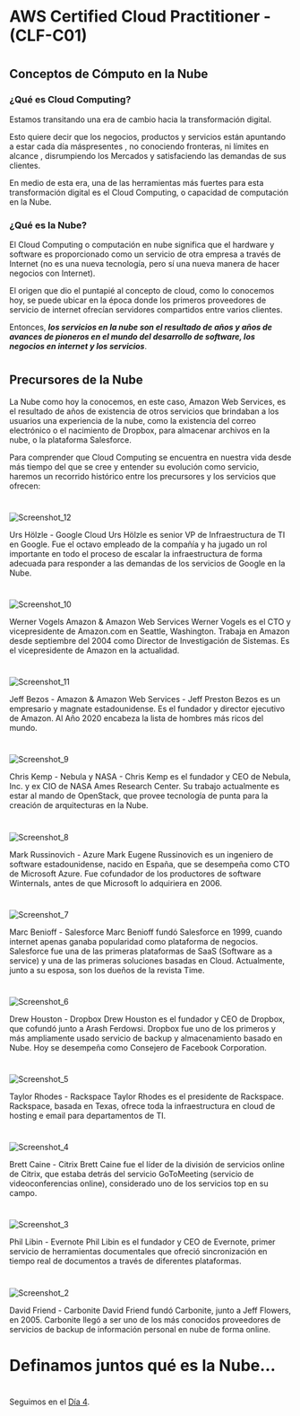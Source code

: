 
# AWS Certified Cloud Practitioner  -  (CLF-C01) 

#
## Conceptos de Cómputo en la Nube

### ¿Qué es Cloud Computing?

Estamos transitando una era de cambio hacia la transformación digital. 

Esto quiere decir que los negocios, productos y servicios están apuntando a estar cada día máspresentes , no conociendo fronteras, ni límites en alcance , disrumpiendo los Mercados y satisfaciendo las demandas de sus clientes.

En medio de esta era, una de las herramientas más fuertes para esta transformación digital es el Cloud Computing, o capacidad de computación en la Nube. 

### ¿Qué es la Nube?

El Cloud Computing o computación en nube significa que el hardware y software es proporcionado como un servicio de otra empresa a través de Internet (no es una nueva tecnología, pero sí una nueva manera de hacer negocios con Internet). 

El origen que dio el puntapié al concepto de cloud, como lo conocemos hoy, se puede ubicar en la época donde los primeros proveedores de servicio de internet ofrecían servidores compartidos entre varios clientes. 

Entonces, ***los servicios en la nube son el resultado de años y años de avances de pioneros en el mundo del desarrollo de software, los negocios en internet y los servicios***.


#
## Precursores de la Nube

La Nube como hoy la conocemos, en este caso, Amazon Web Services, es el resultado de años de existencia de otros servicios que brindaban a los usuarios una experiencia de la nube, como la existencia del correo electrónico o el nacimiento de Dropbox, para almacenar archivos en la nube, o la plataforma Salesforce.

Para comprender que Cloud Computing se encuentra en nuestra vida desde más tiempo del que se cree y entender su evolución como servicio, haremos un recorrido histórico entre los precursores y los servicios que ofrecen:


#

![Screenshot_12](https://user-images.githubusercontent.com/96561825/173478862-2da8f5fb-0d8e-4e4a-a12e-9074a43aefe5.png)

Urs Hölzle - Google Cloud
Urs Hölzle es senior VP de Infraestructura de TI en Google. Fue el octavo empleado de la compañía y ha jugado un rol importante en todo el proceso de escalar la
infraestructura de forma adecuada para responder a las demandas de los servicios de Google en la Nube.

#

![Screenshot_10](https://user-images.githubusercontent.com/96561825/173478886-05f87adb-bdff-48df-942c-0412b2e6f35b.png)

Werner Vogels
Amazon & Amazon Web Services
Werner Vogels es el CTO y vicepresidente  de Amazon.com en Seattle, Washington. Trabaja en Amazon desde septiembre del 2004 como Director de Investigación de
Sistemas. Es el vicepresidente de Amazon en la actualidad.

#

![Screenshot_11](https://user-images.githubusercontent.com/96561825/173478905-2821a526-4acf-4471-8770-d0a2b1969e04.png)

Jeff Bezos - Amazon & Amazon Web Services - Jeff Preston Bezos es un empresario y magnate estadounidense. Es el fundador y director ejecutivo de Amazon. Al Año
2020 encabeza la lista de hombres más ricos del mundo.

#

![Screenshot_9](https://user-images.githubusercontent.com/96561825/173478967-f57f6c5b-0dec-497a-92c7-25bda7eacdb8.png)

Chris Kemp - Nebula y NASA -  Chris Kemp es el fundador y CEO de Nebula, Inc. y ex CIO de NASA Ames Research Center. Su trabajo actualmente es estar al mando de OpenStack, que provee tecnología de punta para la creación de arquitecturas en la Nube.

#

![Screenshot_8](https://user-images.githubusercontent.com/96561825/173478991-ccf1a843-b187-4206-a60c-ee658d734ee3.png)


Mark Russinovich - Azure
Mark Eugene Russinovich es un ingeniero de software estadounidense, nacido en España, que se desempeña como CTO de Microsoft Azure. Fue cofundador de los productores de software Winternals, antes de que Microsoft lo adquiriera en 2006.

#

![Screenshot_7](https://user-images.githubusercontent.com/96561825/173479008-b8bd28f8-37c7-452e-96ef-79fbb0982ecc.png)

Marc Benioff - Salesforce
Marc Benioff fundó Salesforce en 1999, cuando internet apenas ganaba popularidad como plataforma de negocios. Salesforce fue una de las primeras plataformas de SaaS (Software as a service) y una de las primeras soluciones basadas en Cloud. Actualmente, junto a su esposa, son los dueños de la revista Time. 

#

![Screenshot_6](https://user-images.githubusercontent.com/96561825/173479021-075e5b2c-cf47-408c-8498-afea491d9383.png)

Drew Houston - Dropbox
Drew Houston es el fundador y CEO de Dropbox, que cofundó junto a Arash Ferdowsi. Dropbox fue uno de los primeros y más ampliamente usado servicio de backup y
almacenamiento basado en Nube. Hoy se desempeña como Consejero de Facebook Corporation.

#

![Screenshot_5](https://user-images.githubusercontent.com/96561825/173479069-c195ff81-100a-4c6d-b086-dee147fd42d9.png)

Taylor Rhodes - Rackspace
Taylor Rhodes es el presidente de Rackspace.
Rackspace, basada en Texas, ofrece toda la infraestructura en cloud de hosting e email para departamentos de TI.

#

![Screenshot_4](https://user-images.githubusercontent.com/96561825/173479333-4ffaf468-975c-4bd8-bd5f-edcbed3c4ceb.png)

Brett Caine - Citrix
Brett Caine fue el líder de la división de servicios online de Citrix, que estaba detrás del servicio GoToMeeting (servicio de videoconferencias online), considerado uno de los servicios top en su campo.

#

![Screenshot_3](https://user-images.githubusercontent.com/96561825/173479106-96993812-6af3-4e73-9b1b-6c5cb00bb0bc.png)

Phil Libin - Evernote
Phil Libin es el fundador y CEO de Evernote, primer servicio de herramientas documentales que ofreció sincronización en tiempo real de documentos a través de diferentes plataformas.


#

![Screenshot_2](https://user-images.githubusercontent.com/96561825/173479100-42a5a1ba-1d2a-4420-afc7-9c16336f9082.png)

David Friend - Carbonite
David Friend fundó Carbonite, junto a Jeff Flowers, en 2005. Carbonite llegó a ser uno de los más conocidos proveedores de servicios de backup de información personal en nube de forma online.



#

# Definamos juntos qué es la Nube…



#
#
#
#
#


Seguimos en el [Día 4](day04.md).  
